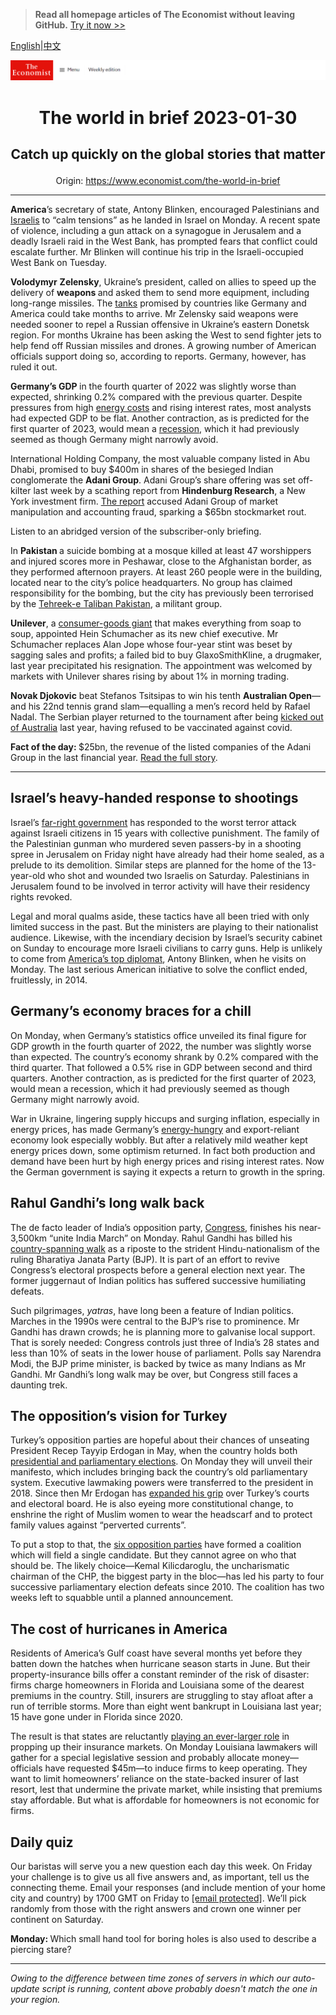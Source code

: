 > **Read all homepage articles of The Economist without leaving GitHub.** [Try it now >>](https://arielherself.github.io/te)

[English](https://github.com/arielherself/espresso/blob/main/README.md)|[中文](https://github-com.translate.goog/arielherself/espresso/blob/main/README.md?_x_tr_sl=en&_x_tr_tl=zh-CN&_x_tr_hl=zh-CN&_x_tr_pto=wapp)



![The Economist](menubar.png)

# <p align="center">The world in brief 2023-01-30</p>

## <p align="center">Catch up quickly on the global stories that matter</p>

<p align="center">Origin: <a href="https://www.economist.com/the-world-in-brief">https://www.economist.com/the-world-in-brief</a><hr>

<strong>America</strong>’s secretary of state, Antony Blinken, encouraged Palestinians and [Israelis](https://www.economist.com/middle-east-and-africa/2023/01/03/israels-new-government-will-test-the-ties-with-arab-states) to “calm tensions” as he landed in Israel on Monday. A recent spate of violence, including a gun attack on a synagogue in Jerusalem and a deadly Israeli raid in the West Bank, has prompted fears that conflict could escalate further. Mr Blinken will continue his trip in the Israeli-occupied West Bank on Tuesday.

<strong>Volodymyr</strong> <strong>Zelensky</strong>, Ukraine’s president, called on allies to speed up the delivery of <strong>weapons </strong>and asked them to send more equipment, including long-range missiles. The [tanks](https://www.economist.com/the-economist-explains/2023/01/25/what-makes-germanys-leopard-2-tank-the-best-fit-for-ukraine) promised by countries like Germany and America could take months to arrive. Mr Zelensky said weapons were needed sooner to repel a Russian offensive in Ukraine’s eastern Donetsk region. For months Ukraine has been asking the West to send fighter jets to help fend off Russian missiles and drones. A growing number of American officials support doing so, according to reports. Germany, however, has ruled it out.

<strong>Germany’s GDP </strong>in the fourth quarter of 2022 was slightly worse than expected, shrinking 0.2% compared with the previous quarter. Despite pressures from high [energy costs](https://www.economist.com/briefing/2022/11/24/the-costs-and-consequences-of-europes-energy-crisis-are-growing) and rising interest rates, most analysts had expected GDP to be flat. Another contraction, as is predicted for the first quarter of 2023, would mean a [recession](https://www.economist.com/the-world-ahead/2022/11/18/why-a-global-recession-is-inevitable-in-2023), which it had previously seemed as though Germany might narrowly avoid.

International Holding Company, the most valuable company listed in Abu Dhabi, promised to buy $400m in shares of the besieged Indian conglomerate the <strong>Adani Group</strong>. Adani Group’s share offering was set off-kilter last week by a scathing report from <strong>Hindenburg Research</strong>, a New York investment firm. [The report](https://www.economist.com/business/2023/01/27/a-short-seller-rattles-gautam-adanis-empire) accused Adani Group of market manipulation and accounting fraud, sparking a $65bn stockmarket rout.

Listen to an abridged version of the subscriber-only briefing.

In <strong>Pakistan </strong>a suicide bombing at a mosque killed at least 47 worshippers and injured scores more in Peshawar, close to the Afghanistan border, as they performed afternoon prayers. At least 260 people were in the building, located near to the city’s police headquarters. No group has claimed responsibility for the bombing, but the city has previously been terrorised by the [Tehreek-e Taliban Pakistan](https://www.economist.com/asia/2023/01/05/pakistan-and-china-find-they-have-little-leverage-with-the-taliban), a militant group.

<strong>Unilever</strong>, a [consumer-goods giant](https://www.economist.com/business/2022/09/29/unilevers-problems-will-not-go-away-with-its-boss) that makes everything from soap to soup, appointed Hein Schumacher as its new chief executive. Mr Schumacher replaces Alan Jope whose four-year stint was beset by sagging sales and profits; a failed bid to buy GlaxoSmithKline, a drugmaker, last year precipitated his resignation. The appointment was welcomed by markets with Unilever shares rising by about 1% in morning trading.

<strong>Novak Djokovic</strong> beat Stefanos Tsitsipas to win his tenth <strong>Australian Open</strong>—and his 22nd tennis grand slam—equalling a men’s record held by Rafael Nadal. The Serbian player returned to the tournament after being [kicked out of Australia](https://www.economist.com/asia/2022/01/22/novak-djokovics-deportation-from-australia-sets-a-troubling-precedent) last year, having refused to be vaccinated against covid.

<strong>Fact of the day: </strong>$25bn, the revenue of the listed companies of the Adani Group in the last financial year. [Read the full story](https://www.economist.com/business/2023/01/27/a-short-seller-rattles-gautam-adanis-empire).

----------

## Israel’s heavy-handed response to shootings

Israel’s [far-right government](https://www.economist.com/middle-east-and-africa/2022/12/29/israels-new-government-is-the-most-right-wing-ever) has responded to the worst terror attack against Israeli citizens in 15 years with collective punishment. The family of the Palestinian gunman who murdered seven passers-by in a shooting spree in Jerusalem on Friday night have already had their home sealed, as a prelude to its demolition. Similar steps are planned for the home of the 13-year-old who shot and wounded two Israelis on Saturday. Palestinians in Jerusalem found to be involved in terror activity will have their residency rights revoked.

Legal and moral qualms aside, these tactics have all been tried with only limited success in the past. But the ministers are playing to their nationalist audience. Likewise, with the incendiary decision by Israel’s security cabinet on Sunday to encourage more Israeli civilians to carry guns. Help is unlikely to come from [America’s top diplomat](https://www.economist.com/middle-east-and-africa/2022/06/16/joe-bidens-middle-east-policy-looks-a-lot-like-his-predecessors), Antony Blinken, when he visits on Monday. The last serious American initiative to solve the conflict ended, fruitlessly, in 2014.

## Germany’s economy braces for a chill

On Monday, when Germany’s statistics office unveiled its final figure for GDP growth in the fourth quarter of 2022, the number was slightly worse than expected. The country’s economy shrank by 0.2% compared with the third quarter. That followed a 0.5% rise in GDP between second and third quarters. Another contraction, as is predicted for the first quarter of 2023, would mean a recession, which it had previously seemed as though Germany might narrowly avoid.  
  
 War in Ukraine, lingering supply hiccups and surging inflation, especially in energy prices, has made Germany’s [energy-hungry](https://www.economist.com/business/2022/09/11/germany-faces-a-looming-threat-of-deindustrialisation) and export-reliant economy look especially wobbly. But after a relatively mild weather kept energy prices down, some optimism returned. In fact both production and demand have been hurt by high energy prices and rising interest rates. Now the German government is saying it expects a return to growth in the spring.

## Rahul Gandhi’s long walk back

The de facto leader of India’s opposition party, [Congress](https://www.economist.com/asia/2022/10/06/indias-congress-party-seems-determined-to-prove-its-critics-right), finishes his near-3,500km “unite India March” on Monday. Rahul Gandhi has billed his [country-spanning walk](https://www.economist.com/asia/2023/01/26/relaunching-rahul-gandhi-again) as a riposte to the strident Hindu-nationalism of the ruling Bharatiya Janata Party (BJP). It is part of an effort to revive Congress’s electoral prospects before a general election next year. The former juggernaut of Indian politics has suffered successive humiliating defeats.

Such pilgrimages, <em>yatras</em>, have long been a feature of Indian politics. Marches in the 1990s were central to the BJP’s rise to prominence. Mr Gandhi has drawn crowds; he is planning more to galvanise local support. That is sorely needed: Congress controls just three of India’s 28 states and less than 10% of seats in the lower house of parliament. Polls say Narendra Modi, the BJP prime minister, is backed by twice as many Indians as Mr Gandhi. Mr Gandhi’s long walk may be over, but Congress still faces a daunting trek.

## The opposition’s vision for Turkey

Turkey’s opposition parties are hopeful about their chances of unseating President Recep Tayyip Erdogan in May, when the country holds both [presidential and parliamentary elections](https://www.economist.com/special-report/2023/01/16/turkey-faces-a-crucial-election-this-summer). On Monday they will unveil their manifesto, which includes bringing back the country’s old parliamentary system. Executive lawmaking powers were transferred to the president in 2018. Since then Mr Erdogan has [expanded his grip](https://www.economist.com/leaders/2023/01/19/turkey-could-be-on-the-brink-of-dictatorship) over Turkey’s courts and electoral board. He is also eyeing more constitutional change, to enshrine the right of Muslim women to wear the headscarf and to protect family values against “perverted currents”.

To put a stop to that, the [six opposition parties](https://www.economist.com/special-report/2023/01/16/the-turkish-opposition-faces-big-obstacles-to-winning-the-election) have formed a coalition which will field a single candidate. But they cannot agree on who that should be. The likely choice—Kemal Kilicdaroglu, the uncharismatic chairman of the CHP, the biggest party in the bloc—has led his party to four successive parliamentary election defeats since 2010. The coalition has two weeks left to squabble until a planned announcement.

## The cost of hurricanes in America

Residents of America’s Gulf coast have several months yet before they batten down the hatches when hurricane season starts in June. But their property-insurance bills offer a constant reminder of the risk of disaster: firms charge homeowners in Florida and Louisiana some of the dearest premiums in the country. Still, insurers are struggling to stay afloat after a run of terrible storms. More than eight went bankrupt in Louisiana last year; 15 have gone under in Florida since 2020.

The result is that states are reluctantly [playing an ever-larger role](https://www.economist.com/united-states/2022/10/06/floridas-government-subsidises-people-living-in-hurricane-zones) in propping up their insurance markets. On Monday Louisiana lawmakers will gather for a special legislative session and probably allocate money—officials have requested $45m—to induce firms to keep operating. They want to limit homeowners’ reliance on the state-backed insurer of last resort, lest that undermine the private market, while insisting that premiums stay affordable. But what is affordable for homeowners is not economic for firms.

## Daily quiz

Our baristas will serve you a new question each day this week. On Friday your challenge is to give us all five answers and, as important, tell us the connecting theme. Email your responses (and include mention of your home city and country) by 1700 GMT on Friday to [<span class="__cf_email__" data-cfemail="de8fabb7a49badaeacbbadadb19ebbbdb1b0b1b3b7adaaf0bdb1b3">[email&#160;protected]</span>](https://mail.google.com/mail/?view=cm&amp;fs=1&amp;tf=1&amp;to=QuizEspresso@economist.com). We’ll pick randomly from those with the right answers and crown one winner per continent on Saturday.

<strong>Monday: </strong>Which small hand tool for boring holes is also used to describe a piercing stare?

----------

*Owing to the difference between time zones of servers in which our auto-update script is running, content above probably doesn't match the one in your region.*
